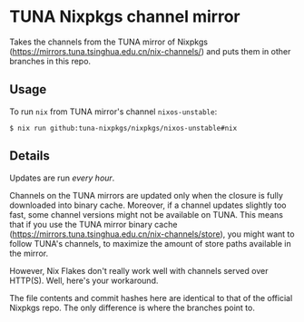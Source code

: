 # TUNA Nixpkgs channel mirror

Takes the channels from the TUNA mirror of Nixpkgs (<https://mirrors.tuna.tsinghua.edu.cn/nix-channels/>) and puts them in other branches in this repo.

## Usage

To run `nix` from TUNA mirror's channel `nixos-unstable`:

```
$ nix run github:tuna-nixpkgs/nixpkgs/nixos-unstable#nix
```

## Details

Updates are run *every hour*.

Channels on the TUNA mirrors are updated only when the closure is fully downloaded into binary cache. Moreover, if a channel updates slightly too fast, some channel versions might not be available on TUNA. This means that if you use the TUNA mirror binary cache (<https://mirrors.tuna.tsinghua.edu.cn/nix-channels/store>), you might want to follow TUNA's channels, to maximize the amount of store paths available in the mirror.

However, Nix Flakes don't really work well with channels served over HTTP(S). Well, here's your workaround.

The file contents and commit hashes here are identical to that of the official Nixpkgs repo. The only difference is where the branches point to.
